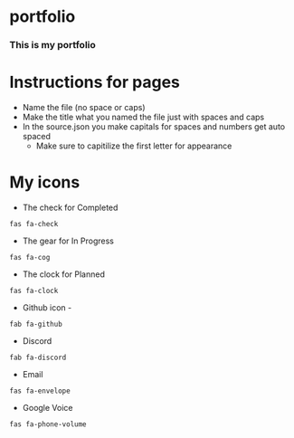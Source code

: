 # portfolio
### This is my portfolio

# Instructions for pages
- Name the file (no space or caps)
- Make the title what you named the file just with spaces and caps
- In the source.json you make capitals for spaces and numbers get auto spaced
    - Make sure to capitilize the first letter for appearance

# My icons
- The check for Completed
```
fas fa-check
```
- The gear for In Progress
```
fas fa-cog
```
- The clock for Planned
```
fas fa-clock
```
- Github icon -
```
fab fa-github
```
- Discord 
```
fab fa-discord
```
- Email
```
fas fa-envelope
```
- Google Voice
```
fas fa-phone-volume
```